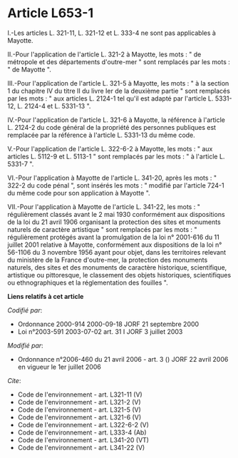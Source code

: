 # Article L653-1

I.-Les articles L. 321-11, L. 321-12 et L. 333-4 ne sont pas applicables à Mayotte. 

II.-Pour l'application de l'article L. 321-2 à Mayotte, les mots : " de métropole et des départements d'outre-mer " sont
remplacés par les mots : " de Mayotte ". 

III.-Pour l'application de l'article L. 321-5 à Mayotte, les mots : " à la section 1 du chapitre IV du titre II du livre Ier
de la deuxième partie " sont remplacés par les mots : " aux articles L. 2124-1 tel qu'il est adapté par l'article L. 5331-12,
L. 2124-4 et L. 5331-13 ". 

IV.-Pour l'application de l'article L. 321-6 à Mayotte, la référence à l'article L. 2124-2 du code général de la propriété
des personnes publiques est remplacée par la référence à l'article L. 5331-13 du même code. 

V.-Pour l'application de l'article L. 322-6-2 à Mayotte, les mots : " aux articles L. 5112-9 et L. 5113-1 " sont remplacés
par les mots : " à l'article L. 5331-7 ". 

VI.-Pour l'application à Mayotte de l'article L. 341-20, après les mots : " 322-2 du code pénal ", sont insérés les mots : "
modifié par l'article 724-1 du même code pour son application à Mayotte ". 

VII.-Pour l'application à Mayotte de l'article L. 341-22, les mots : " régulièrement classés avant le 2 mai 1930 conformément
aux dispositions de la loi du 21 avril 1906 organisant la protection des sites et monuments naturels de caractère artistique
" sont remplacés par les mots : " régulièrement protégés avant la promulgation de la loi n° 2001-616 du 11 juillet 2001
relative à Mayotte, conformément aux dispositions de la loi n° 56-1106 du 3 novembre 1956 ayant pour objet, dans les
territoires relevant du ministère de la France d'outre-mer, la protection des monuments naturels, des sites et des monuments
de caractère historique, scientifique, artistique ou pittoresque, le classement des objets historiques, scientifiques ou
ethnographiques et la réglementation des fouilles ".

**Liens relatifs à cet article**

_Codifié par_:

  - Ordonnance 2000-914 2000-09-18 JORF 21 septembre 2000
  - Loi n°2003-591 2003-07-02 art. 31 I JORF 3 juillet 2003

_Modifié par_:

  - Ordonnance n°2006-460 du 21 avril 2006 - art. 3 () JORF 22 avril 2006 en vigueur le 1er juillet 2006

_Cite_:

  - Code de l'environnement - art. L321-11 (V)
  - Code de l'environnement - art. L321-2 (V)
  - Code de l'environnement - art. L321-5 (V)
  - Code de l'environnement - art. L321-6 (V)
  - Code de l'environnement - art. L322-6-2 (V)
  - Code de l'environnement - art. L333-4 (Ab)
  - Code de l'environnement - art. L341-20 (VT)
  - Code de l'environnement - art. L341-22 (V)
